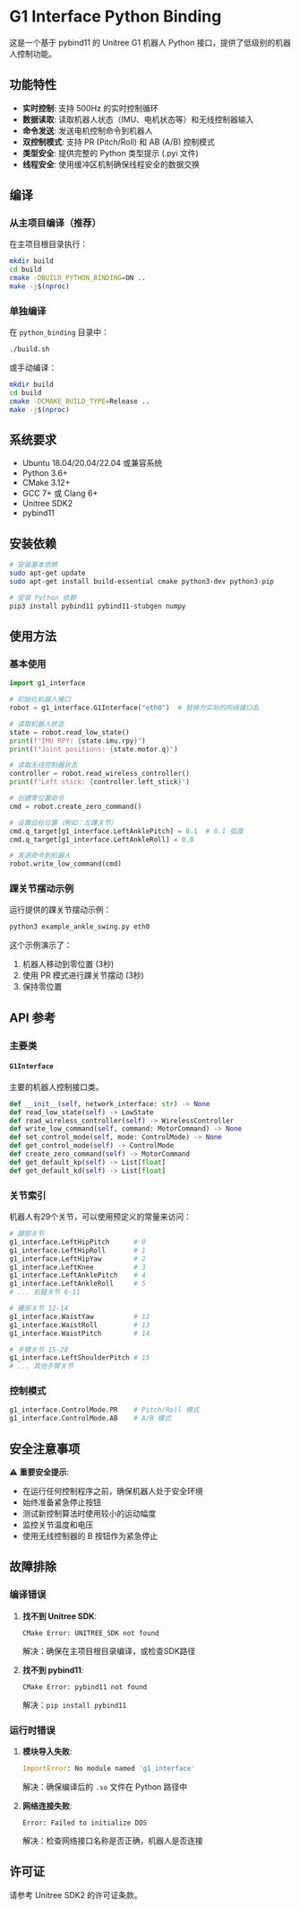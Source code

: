 # G1 Interface Python Binding

这是一个基于 pybind11 的 Unitree G1 机器人 Python 接口，提供了低级别的机器人控制功能。

## 功能特性

- **实时控制**: 支持 500Hz 的实时控制循环
- **数据读取**: 读取机器人状态（IMU、电机状态等）和无线控制器输入
- **命令发送**: 发送电机控制命令到机器人
- **双控制模式**: 支持 PR (Pitch/Roll) 和 AB (A/B) 控制模式
- **类型安全**: 提供完整的 Python 类型提示 (.pyi 文件)
- **线程安全**: 使用缓冲区机制确保线程安全的数据交换

## 编译

### 从主项目编译（推荐）

在主项目根目录执行：

```bash
mkdir build
cd build
cmake -DBUILD_PYTHON_BINDING=ON ..
make -j$(nproc)
```

### 单独编译

在 `python_binding` 目录中：

```bash
./build.sh
```

或手动编译：

```bash
mkdir build
cd build
cmake -DCMAKE_BUILD_TYPE=Release ..
make -j$(nproc)
```

## 系统要求

- Ubuntu 18.04/20.04/22.04 或兼容系统
- Python 3.6+
- CMake 3.12+
- GCC 7+ 或 Clang 6+
- Unitree SDK2
- pybind11

## 安装依赖

```bash
# 安装基本依赖
sudo apt-get update
sudo apt-get install build-essential cmake python3-dev python3-pip

# 安装 Python 依赖
pip3 install pybind11 pybind11-stubgen numpy
```

## 使用方法

### 基本使用

```python
import g1_interface

# 初始化机器人接口
robot = g1_interface.G1Interface("eth0")  # 替换为实际的网络接口名

# 读取机器人状态
state = robot.read_low_state()
print(f"IMU RPY: {state.imu.rpy}")
print(f"Joint positions: {state.motor.q}")

# 读取无线控制器状态
controller = robot.read_wireless_controller()
print(f"Left stick: {controller.left_stick}")

# 创建零位置命令
cmd = robot.create_zero_command()

# 设置目标位置（例如：左踝关节）
cmd.q_target[g1_interface.LeftAnklePitch] = 0.1  # 0.1 弧度
cmd.q_target[g1_interface.LeftAnkleRoll] = 0.0

# 发送命令到机器人
robot.write_low_command(cmd)
```

### 踝关节摆动示例

运行提供的踝关节摆动示例：

```bash
python3 example_ankle_swing.py eth0
```

这个示例演示了：
1. 机器人移动到零位置 (3秒)
2. 使用 PR 模式进行踝关节摆动 (3秒)
3. 保持零位置

## API 参考

### 主要类

#### `G1Interface`

主要的机器人控制接口类。

```python
def __init__(self, network_interface: str) -> None
def read_low_state(self) -> LowState
def read_wireless_controller(self) -> WirelessController
def write_low_command(self, command: MotorCommand) -> None
def set_control_mode(self, mode: ControlMode) -> None
def get_control_mode(self) -> ControlMode
def create_zero_command(self) -> MotorCommand
def get_default_kp(self) -> List[float]
def get_default_kd(self) -> List[float]
```

### 关节索引

机器人有29个关节，可以使用预定义的常量来访问：

```python
# 腿部关节
g1_interface.LeftHipPitch      # 0
g1_interface.LeftHipRoll       # 1
g1_interface.LeftHipYaw        # 2
g1_interface.LeftKnee          # 3
g1_interface.LeftAnklePitch    # 4
g1_interface.LeftAnkleRoll     # 5
# ... 右腿关节 6-11

# 腰部关节 12-14
g1_interface.WaistYaw          # 12
g1_interface.WaistRoll         # 13
g1_interface.WaistPitch        # 14

# 手臂关节 15-28
g1_interface.LeftShoulderPitch # 15
# ... 其他手臂关节
```

### 控制模式

```python
g1_interface.ControlMode.PR    # Pitch/Roll 模式
g1_interface.ControlMode.AB    # A/B 模式
```

## 安全注意事项

⚠️ **重要安全提示**:

- 在运行任何控制程序之前，确保机器人处于安全环境
- 始终准备紧急停止按钮
- 测试新控制算法时使用较小的运动幅度
- 监控关节温度和电压
- 使用无线控制器的 B 按钮作为紧急停止

## 故障排除

### 编译错误

1. **找不到 Unitree SDK**:
   ```
   CMake Error: UNITREE_SDK not found
   ```
   解决：确保在主项目根目录编译，或检查SDK路径

2. **找不到 pybind11**:
   ```
   CMake Error: pybind11 not found
   ```
   解决：`pip install pybind11`

### 运行时错误

1. **模块导入失败**:
   ```python
   ImportError: No module named 'g1_interface'
   ```
   解决：确保编译后的 `.so` 文件在 Python 路径中

2. **网络连接失败**:
   ```
   Error: Failed to initialize DDS
   ```
   解决：检查网络接口名称是否正确，机器人是否连接

## 许可证

请参考 Unitree SDK2 的许可证条款。 